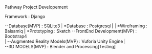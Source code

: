 Pathway Project Developement

Framework : Django

 --Database(MVP)  : SQLite3
|  *Database :  Postgresql
|
|  *Wireframing : Balsamiq
|  *Prototyping : Sketch 
 --FrontEnd Development(MVP) : Bootstrap4  
|
 --Augmented Reality Models(MVP) : Vuforia Unity Engine
|   
 --3D MODELS(MVP) : Blender and Processing[Testing]
 
